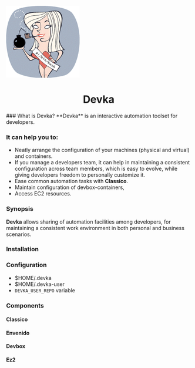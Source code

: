 ![logo](docs/devka.png)

<h1 align="center">Devka</h1>
<p />
### What is Devka?
**Devka** is an interactive automation toolset for developers.

### It can help you to:
* Neatly arrange the configuration of your machines (physical and virtual) and containers.
* If you manage a developers team, it can help in maintaining a consistent configuration across team members, which is easy to evolve, while giving developers freedom to personally customize it.
* Ease common automation tasks with **Classico**.
* Maintain configuration of devbox-containers,
* Access EC2 resources.

### Synopsis
**Devka** allows sharing of automation facilities among developers, for maintaining a consistent work environment in both personal and business scenarios.

### Installation

### Configuration
* $HOME/.devka
* $HOME/.devka-user
* `DEVKA_USER_REPO` variable

### Components

#### Classico
#### Envenido
#### Devbox
#### Ez2

